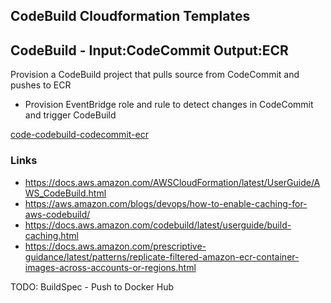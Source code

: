 
## CodeBuild Cloudformation Templates

## CodeBuild - Input:CodeCommit Output:ECR

Provision a CodeBuild project that pulls source from CodeCommit and pushes to ECR

- Provision EventBridge role and rule to detect changes in CodeCommit and trigger CodeBuild

[code-codebuild-codecommit-ecr](code-codebuild-codecommit-ecr.yaml)

### Links

- https://docs.aws.amazon.com/AWSCloudFormation/latest/UserGuide/AWS_CodeBuild.html
- https://aws.amazon.com/blogs/devops/how-to-enable-caching-for-aws-codebuild/
- https://docs.aws.amazon.com/codebuild/latest/userguide/build-caching.html
- https://docs.aws.amazon.com/prescriptive-guidance/latest/patterns/replicate-filtered-amazon-ecr-container-images-across-accounts-or-regions.html

TODO:
BuildSpec - Push to Docker Hub